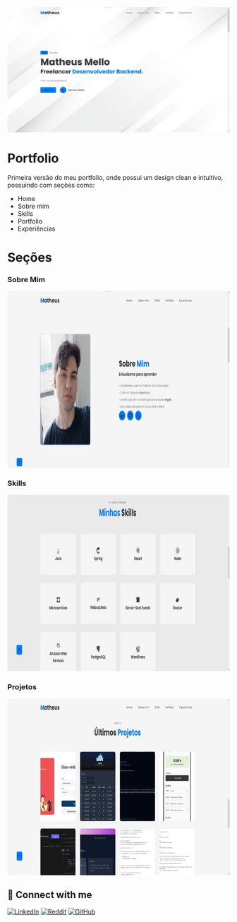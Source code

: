 ![Cover](.github/cover.png)

# Portfolio 

Primeira versão do meu portfolio, onde possui um design clean e intuitivo, possuindo com seções como:

- Home
- Sobre mim
- Skills
- Portfolio
- Experiências

# Seções

### Sobre Mim
<img src=".github/about-me.jpg" alt="about me page" height="400">

### Skills
<img src=".github/skills.jpg" alt="skills page" height="400" width="763">

### Projetos
<img src=".github/projects-page.jpg" alt="skills page" height="400" width="763">


<!--START_SECTION:footer-->
<br />

## 🔗 Connect with me
[![LinkedIn](https://img.shields.io/badge/linkedin-%230077B5.svg?style=for-the-badge&logo=linkedin&logoColor=white)](https://linkedin.com/in/matheusgmello)
[![Reddit](https://img.shields.io/badge/Reddit-%23FF4500.svg?style=for-the-badge&logo=Reddit&logoColor=white)](https://www.reddit.com/user/math7zw)
[![GitHub](https://img.shields.io/badge/github-%23121011.svg?style=for-the-badge&logo=github&logoColor=white)](https://github.com/matheusgmello/)


<!--END_SECTION:footer-->